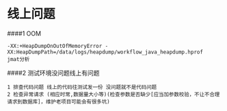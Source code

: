 # 线上问题
####1 OOM
```
-XX:+HeapDumpOnOutOfMemoryError -XX:HeapDumpPath=/data/logs/heapdump/workflow_java_heapdump.hprof
jmat分析
```
####2 测试环境没问题线上有问题
```
1 排查代码问题 线上的代码往测试发一份 没问题就不是代码问题
2 检查异常请求 (相应时常,数据量大小等)(检查参数是否缺少[应当加参数校验，不让不合理请求到数据库]，维护老项目可能会有很多坑)

```
